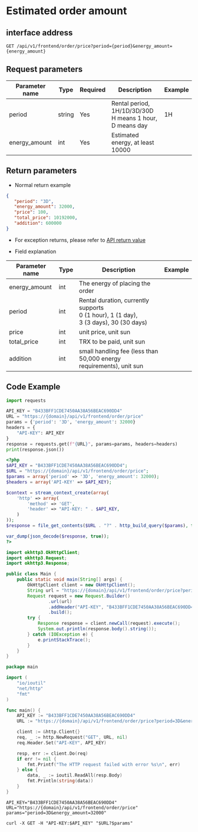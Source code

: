 # Estimated order amount

## interface address

```
GET /api/v1/frontend/order/price?period={period}&energy_amount={energy_amount}
```

## Request parameters

| Parameter name | Type | Required | Description | Example |
| -------- | -------- | -------- | -------- | -------- |
| period | string | Yes | Rental period, 1H/1D/3D/30D<br/>H means 1 hour, D means day | 1H |
| energy_amount | int | Yes | Estimated energy, at least 10000 | |


## Return parameters

- Normal return example
```json
{
   "period": "3D",
   "energy_amount": 32000,
   "price": 100,
   "total_price": 10192000,
   "addition": 600000
}

```
- For exception returns, please refer to [API return value](/en/general/error-code.md)

- Field explanation

| Parameter name | Type | Description | Example |
| -------- | -------- | -------- | -------- |
| energy_amount | int | The energy of placing the order | |
| period | int | Rental duration, currently supports <br/>0 (1 hour), 1 (1 day), <br/>3 (3 days), 30 (30 days) | |
| price | int | unit price, unit sun| |
| total_price | int | TRX to be paid, unit sun| |
| addition | int | small handling fee (less than 50,000 energy requirements), unit sun | |


## Code Example

<CodeGroup>
  <CodeGroupItem title="Python" active>

```python
import requests

API_KEY = "B433BFF1CDE7450AA38A56BEAC690DD4"
URL = "https://{domain}/api/v1/frontend/order/price"
params = {'period': '3D', 'energy_amount': 32000}
headers = {
    "API-KEY": API_KEY
}
response = requests.get(f"{URL}", params=params, headers=headers)
print(response.json())
```

  </CodeGroupItem>

  <CodeGroupItem title="Php">

```php
<?php
$API_KEY = "B433BFF1CDE7450AA38A56BEAC690DD4";
$URL = "https://{domain}/api/v1/frontend/order/price";
$params = array('period' => '3D', 'energy_amount': 32000);
$headers = array('API-KEY' => $API_KEY);

$context = stream_context_create(array(
    'http' => array(
        'method' => 'GET',
        'header' => "API-KEY: " . $API_KEY,
    )
));
$response = file_get_contents($URL . "?" . http_build_query($params), false, $context);

var_dump(json_decode($response, true));
?>

```

  </CodeGroupItem>

  <CodeGroupItem title="Java">
  
```java
import okhttp3.OkHttpClient;
import okhttp3.Request;
import okhttp3.Response;

public class Main {
    public static void main(String[] args) {
        OkHttpClient client = new OkHttpClient();
        String url = "https://{domain}/api/v1/frontend/order/price?period=3D&energy_amount=32000";
        Request request = new Request.Builder()
                .url(url)
                .addHeader("API-KEY", "B433BFF1CDE7450AA38A56BEAC690DD4")
                .build();
        try {
            Response response = client.newCall(request).execute();
            System.out.println(response.body().string());
        } catch (IOException e) {
            e.printStackTrace();
        }
    }
}

```

  </CodeGroupItem>

  <CodeGroupItem title="Go">
  
```go
package main

import (
	"io/ioutil"
	"net/http"
	"fmt"
)

func main() {
	API_KEY := "B433BFF1CDE7450AA38A56BEAC690DD4"
	URL := "https://{domain}/api/v1/frontend/order/price?period=3D&energy_amount=32000"

	client := &http.Client{}
	req, _ := http.NewRequest("GET", URL, nil)
	req.Header.Set("API-KEY", API_KEY)

	resp, err := client.Do(req)
	if err != nil {
		fmt.Printf("The HTTP request failed with error %s\n", err)
	} else {
		data, _ := ioutil.ReadAll(resp.Body)
		fmt.Println(string(data))
	}
}

```
  </CodeGroupItem>

  <CodeGroupItem title="Shell">
  
```shell
API_KEY="B433BFF1CDE7450AA38A56BEAC690DD4"
URL="https://{domain}/api/v1/frontend/order/price"
params="period=3D&energy_amount=32000"

curl -X GET -H "API-KEY:$API_KEY" "$URL?$params"

```
  </CodeGroupItem>
</CodeGroup>